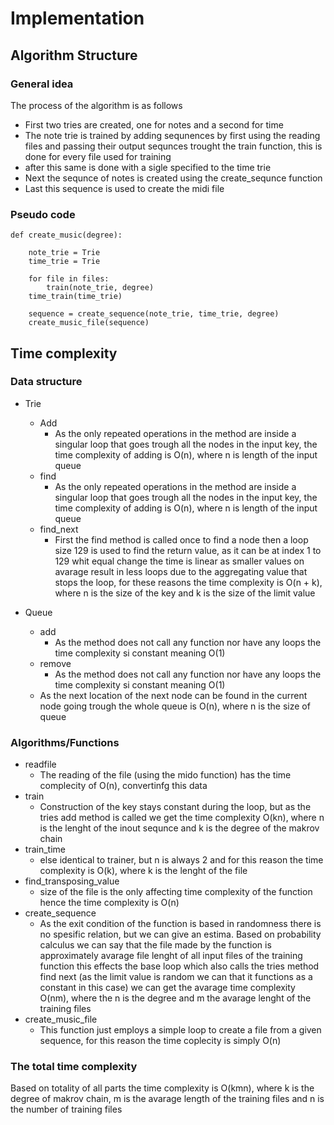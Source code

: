 # Implementation

## Algorithm Structure

### General idea

The process of the algorithm is as follows

 - First two tries are created, one for notes and a second for time
 - The note trie is trained by adding sequnences by first using the reading files and passing their output sequnces trought the train function, this is done for every file used for training
 - after this same is done with a sigle specified to the time trie 
 - Next the sequnce of notes is created using the create_sequnce function
 - Last this sequence is used to create the midi file 

### Pseudo code

    def create_music(degree):

        note_trie = Trie
        time_trie = Trie

        for file in files:
            train(note_trie, degree)
        time_train(time_trie)

        sequence = create_sequence(note_trie, time_trie, degree)
        create_music_file(sequence)


## Time complexity

### Data structure

 - Trie
    - Add
        - As the only repeated operations in the method are inside a singular loop that goes trough all the nodes in the input key, the time complexity of adding is O(n), where n is length of the input queue
    - find
        - As the only repeated operations in the method are inside a singular loop that goes trough all the nodes in the input key, the time complexity of adding is O(n), where n is length of the input queue
    - find_next
        - First the find method is called once to find a node then a loop size 129 is used to find the return value, as it can be at index 1 to 129 whit equal change the time is linear as smaller values on avarage result in less loops due to the aggregating value that stops the loop, for these reasons the time complexity is O(n + k), where n is the size of the key and k is the size of the limit value

- Queue
    - add
        - As the method does not call any function nor have any loops the time complexity si constant meaning O(1)
    - remove
        - As the method does not call any function nor have any loops the time complexity si constant meaning O(1)
    - As the next location of the next node can be found in the current node going trough the whole queue is O(n), where n is the size of queue

### Algorithms/Functions

 - readfile
    - The reading of the file (using the mido function) has the time complecity of O(n), convertinfg this data
 - train
    - Construction of the key stays constant during the loop, but as the tries add method is called we get the time complexity O(kn), where n is the lenght of the inout sequnce and k is the degree of the makrov chain
 - train_time
    - else identical to trainer, but n is always 2 and for this reason the time complexity is O(k), where k is the lenght of the file
 - find_transposing_value
    - size of the file is the only affecting time complexity of the function hence the time complexity is O(n) 
 - create_sequence
    - As the exit condition of the function is based in randomness there is no spesific relation, but we can give an estima. Based on probability calculus we can say that the file made by the function is approximately avarage file lenght of all input files of the training function this effects the base loop which also calls the tries method find next (as the limit value is random we can that it functions as a constant in this case) we can get the avarage time complexity O(nm), where the n is the degree and m the avarage lenght of the training files
 - create_music_file
    - This function just employs a simple loop to create a file from a given sequence, for this reason the time coplecity is simply O(n) 

### The total time complexity

Based on totality of all parts the time complexity is O(kmn), where k is the degree of makrov chain, m is the avarage length of the training files and n is the number of training files